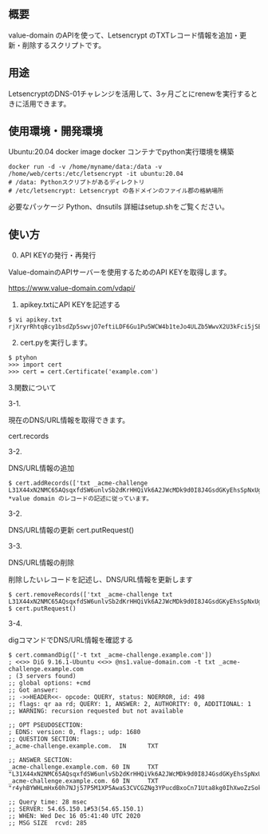 ## 概要
value-domain のAPIを使って、Letsencrypt のTXTレコード情報を追加・更新・削除するスクリプトです。

## 用途
LetsencryptのDNS-01チャレンジを活用して、3ヶ月ごとにrenewを実行するときに活用できます。


## 使用環境・開発環境

Ubuntu:20.04 docker image
docker コンテナでpython実行環境を構築

```
docker run -d -v /home/myname/data:/data -v /home/web/certs:/etc/letsencrypt -it ubuntu:20.04 
# /data: Pythonスクリプトがあるディレクトリ
# /etc/letsencrypt: Letsencrypt の各ドメインのファイル郡の格納場所
```


必要なパッケージ
Python、dnsutils
詳細はsetup.shをご覧ください。


## 使い方

0. API KEYの発行・再発行

Value-domainのAPIサーバーを使用するためのAPI KEYを取得します。

https://www.value-domain.com/vdapi/

1. apikey.txtにAPI KEYを記述する
```
$ vi apikey.txt
rjXryrRhtqBcy1bsdZp5swvjO7eftiLDF6Gu1Pu5WCW4b1teJo4ULZb5WwvX2U3kFci5jSE8fMBGSMqwKpX0awDF0aTiqeMXSoxU
```
2. cert.pyを実行します。
```
$ ptyhon
>>> import cert
>>> cert = cert.Certificate('example.com')
```

3.関数について

3-1.

現在のDNS/URL情報を取得できます。

cert.records

3-2.

DNS/URL情報の追加
```
$ cert.addRecords(['txt _acme-challenge L31X44xN2NMC65AQsqxfdSW6unlvSb2dKrHHQiVk6A2JWcMDk9d0I8J4GsdGKyEhsSpNxUgLOm9I9STlOLS5Kg0JAJ1WKrMIfTU'])
*value domain のレコードの記述に従っています。
```
3-2.

DNS/URL情報の更新
cert.putRequest()

3-3.

DNS/URL情報の削除

削除したいレコードを記述し、DNS/URL情報を更新します
```
$ cert.removeRecords(['txt _acme-challenge txt L31X44xN2NMC65AQsqxfdSW6unlvSb2dKrHHQiVk6A2JWcMDk9d0I8J4GsdGKyEhsSpNxUgLOm9I9STlOLS5Kg0JAJ1WKrMIfTU'])
$ cert.putRequest()
```
3-4.

digコマンドでDNS/URL情報を確認する

```
$ cert.commandDig(['-t txt _acme-challenge.example.com'])
; <<>> DiG 9.16.1-Ubuntu <<>> @ns1.value-domain.com -t txt _acme-challenge.example.com
; (3 servers found)
;; global options: +cmd
;; Got answer:
;; ->>HEADER<<- opcode: QUERY, status: NOERROR, id: 498
;; flags: qr aa rd; QUERY: 1, ANSWER: 2, AUTHORITY: 0, ADDITIONAL: 1
;; WARNING: recursion requested but not available

;; OPT PSEUDOSECTION:
; EDNS: version: 0, flags:; udp: 1680
;; QUESTION SECTION:
;_acme-challenge.example.com.  IN      TXT

;; ANSWER SECTION:
_acme-challenge.example.com. 60 IN     TXT     "L31X44xN2NMC65AQsqxfdSW6unlvSb2dKrHHQiVk6A2JWcMDk9d0I8J4GsdGKyEhsSpNxUgLOm9I9STlOLS5Kg0JAJ1WKrMIfTU"
_acme-challenge.example.com. 60 IN     TXT     "r4yhBYWHLmHx60h7NJj57P5M1XP5AwaS3CVCGZNg3YPucdBxoCn71Uta8kg0IhXwoZzSokqc3FJzNgz27FASTrwH3m5Q6pEfCWu"

;; Query time: 28 msec
;; SERVER: 54.65.150.1#53(54.65.150.1)
;; WHEN: Wed Dec 16 05:41:40 UTC 2020
;; MSG SIZE  rcvd: 285

```
